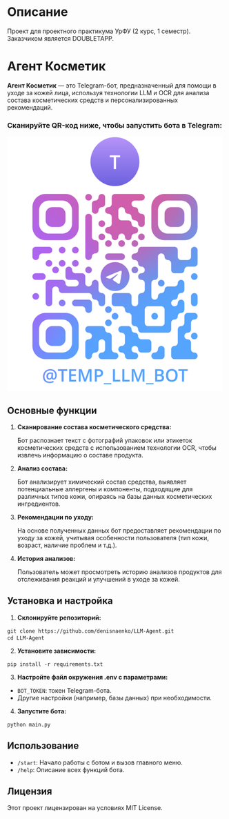 # Описание
Проект для проектного практикума УрФУ (2 курс, 1 cеместр). Заказчиком является DOUBLETAPP.

# Агент Косметик

**Агент Косметик** — это Telegram-бот, предназначенный для помощи в уходе за кожей лица, используя технологии LLM и OCR для анализа состава косметических средств и персонализированных рекомендаций.

### Сканируйте QR-код ниже, чтобы запустить бота в Telegram:

![QR Code](assets/qr-code.png)

## Основные функции

 1. **Сканирование состава косметического средства:**

    Бот распознает текст с фотографий упаковок или этикеток косметических средств с использованием технологии OCR, чтобы извлечь информацию о составе продукта.

 2. **Анализ состава:**

    Бот анализирует химический состав средства, выявляет потенциальные аллергены и компоненты, подходящие для различных типов кожи, опираясь на базы данных косметических ингредиентов.

 3. **Рекомендации по уходу:**

    На основе полученных данных бот предоставляет рекомендации по уходу за кожей, учитывая особенности пользователя (тип кожи, возраст, наличие проблем и т.д.).

 4. **История анализов:**

    Пользователь может просмотреть историю анализов продуктов для отслеживания реакций и улучшений в уходе за кожей.

## Установка и настройка

1. **Склонируйте репозиторий:**
```
git clone https://github.com/denisnaenko/LLM-Agent.git 
cd LLM-Agent
```

2. **Установите зависимости:**
```
pip install -r requirements.txt
```

3. **Настройте файл окружения .env с параметрами:**
 * `BOT_TOKEN`: токен Telegram-бота.
 * Другие настройки (например, базы данных) при необходимости.

4. **Запустите бота:**
```
python main.py
```

## Использование

* `/start`: Начало работы с ботом и вызов главного меню.
* `/help`: Описание всех функций бота.

## Лицензия

Этот проект лицензирован на условиях MIT License.
